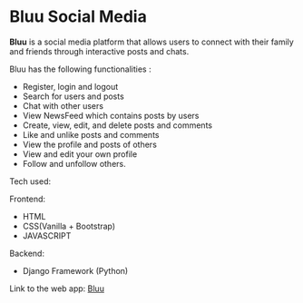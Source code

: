 # Bluu Social Media

**Bluu** is a social media platform that allows users to connect with their family 
and friends through interactive posts and chats.

Bluu has the following functionalities :
- Register, login and logout
- Search for users and posts
- Chat with other users
- View NewsFeed which contains posts by users
- Create, view, edit, and delete posts and comments
- Like and unlike posts and comments
- View the profile and posts of others
- View and edit your own profile
- Follow and unfollow others. 

Tech used:

Frontend:
- HTML
- CSS(Vanilla + Bootstrap) 
- JAVASCRIPT 

Backend:
- Django Framework (Python) 

Link to the web app: [Bluu](https://bluu-social-media.onrender.com ) 

